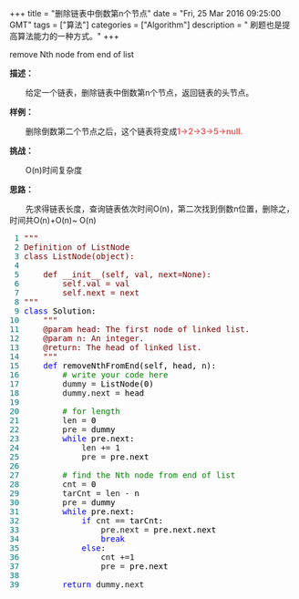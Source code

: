 +++ 
title = "删除链表中倒数第n个节点" 
date = "Fri, 25 Mar 2016 09:25:00 GMT" 
tags = ["算法"] 
categories = ["Algorithm"]
description = " 刷题也是提高算法能力的一种方式。" 
+++ 

remove Nth node from end of list</p>
<p><strong>描述：</strong></p>
<p>　　给定一个链表，删除链表中倒数第n个节点，返回链表的头节点。</p>
<div class="m-t-lg m-b-lg"><strong>样例：</strong>
<div class="m-t-sm">
<p>　　删除倒数第二个节点之后，这个链表将变成<strong><span style="color: #e76363;">1-&gt;2-&gt;3-&gt;5-&gt;null.</span></strong></p>
</div>
</div>
<div class="m-t-lg m-b-lg"><strong>挑战：</strong>
<div class="m-t-sm">
<p>　　O(n)时间复杂度</p>
<p><strong>思路：</strong></p>
<p><strong>　　</strong>先求得链表长度，查询链表依次时间O(n)，第二次找到倒数n位置，删除之，时间共O(n)+O(n)~ O(n)</p>
</div>
</div>
<div class="cnblogs_code">
<pre><span style="color: #008080;"> 1</span> <span style="color: #800000;">"""</span>
<span style="color: #008080;"> 2</span> <span style="color: #800000;">Definition of ListNode
</span><span style="color: #008080;"> 3</span> <span style="color: #800000;">class ListNode(object):
</span><span style="color: #008080;"> 4</span>
<span style="color: #008080;"> 5</span> <span style="color: #800000;">    def __init__(self, val, next=None):
</span><span style="color: #008080;"> 6</span> <span style="color: #800000;">        self.val = val
</span><span style="color: #008080;"> 7</span> <span style="color: #800000;">        self.next = next
</span><span style="color: #008080;"> 8</span> <span style="color: #800000;">"""</span>
<span style="color: #008080;"> 9</span> <span style="color: #0000ff;">class</span><span style="color: #000000;"> Solution:
</span><span style="color: #008080;">10</span>     <span style="color: #800000;">"""</span>
<span style="color: #008080;">11</span> <span style="color: #800000;">    @param head: The first node of linked list.
</span><span style="color: #008080;">12</span> <span style="color: #800000;">    @param n: An integer.
</span><span style="color: #008080;">13</span> <span style="color: #800000;">    @return: The head of linked list.
</span><span style="color: #008080;">14</span>     <span style="color: #800000;">"""</span>
<span style="color: #008080;">15</span>     <span style="color: #0000ff;">def</span><span style="color: #000000;"> removeNthFromEnd(self, head, n):
</span><span style="color: #008080;">16</span>         <span style="color: #008000;">#</span><span style="color: #008000;"> write your code here</span>
<span style="color: #008080;">17</span>         dummy =<span style="color: #000000;"> ListNode(0)
</span><span style="color: #008080;">18</span>         dummy.next =<span style="color: #000000;"> head
</span><span style="color: #008080;">19</span>
<span style="color: #008080;">20</span>         <span style="color: #008000;">#</span><span style="color: #008000;"> for length</span>
<span style="color: #008080;">21</span>         len =<span style="color: #000000;"> 0
</span><span style="color: #008080;">22</span>         pre =<span style="color: #000000;"> dummy
</span><span style="color: #008080;">23</span>         <span style="color: #0000ff;">while</span><span style="color: #000000;"> pre.next:
</span><span style="color: #008080;">24</span>             len += 1
<span style="color: #008080;">25</span>             pre =<span style="color: #000000;"> pre.next
</span><span style="color: #008080;">26</span>
<span style="color: #008080;">27</span>         <span style="color: #008000;">#</span><span style="color: #008000;"> find the Nth node from end of list</span>
<span style="color: #008080;">28</span>         cnt =<span style="color: #000000;"> 0
</span><span style="color: #008080;">29</span>         tarCnt = len -<span style="color: #000000;"> n
</span><span style="color: #008080;">30</span>         pre =<span style="color: #000000;"> dummy
</span><span style="color: #008080;">31</span>         <span style="color: #0000ff;">while</span><span style="color: #000000;"> pre.next:
</span><span style="color: #008080;">32</span>             <span style="color: #0000ff;">if</span> cnt ==<span style="color: #000000;"> tarCnt:
</span><span style="color: #008080;">33</span>                 pre.next =<span style="color: #000000;"> pre.next.next
</span><span style="color: #008080;">34</span>                 <span style="color: #0000ff;">break</span>
<span style="color: #008080;">35</span>             <span style="color: #0000ff;">else</span><span style="color: #000000;">:
</span><span style="color: #008080;">36</span>                 cnt +=1
<span style="color: #008080;">37</span>                 pre =<span style="color: #000000;"> pre.next
</span><span style="color: #008080;">38</span>
<span style="color: #008080;">39</span>         <span style="color: #0000ff;">return</span> dummy.next</pre>
</div>
<p>&nbsp;</p>



